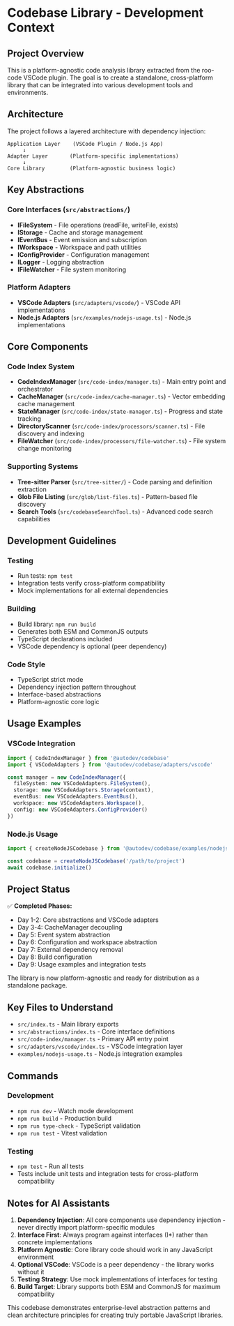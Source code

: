 # Codebase Library - Development Context

## Project Overview

This is a platform-agnostic code analysis library extracted from the roo-code VSCode plugin. The goal is to create a standalone, cross-platform library that can be integrated into various development tools and environments.

## Architecture

The project follows a layered architecture with dependency injection:

```
Application Layer    (VSCode Plugin / Node.js App)
     ↓
Adapter Layer       (Platform-specific implementations)
     ↓
Core Library        (Platform-agnostic business logic)
```

## Key Abstractions

### Core Interfaces (`src/abstractions/`)
- **IFileSystem** - File operations (readFile, writeFile, exists)
- **IStorage** - Cache and storage management
- **IEventBus** - Event emission and subscription
- **IWorkspace** - Workspace and path utilities
- **IConfigProvider** - Configuration management
- **ILogger** - Logging abstraction
- **IFileWatcher** - File system monitoring

### Platform Adapters
- **VSCode Adapters** (`src/adapters/vscode/`) - VSCode API implementations
- **Node.js Adapters** (`src/examples/nodejs-usage.ts`) - Node.js implementations

## Core Components

### Code Index System
- **CodeIndexManager** (`src/code-index/manager.ts`) - Main entry point and orchestrator
- **CacheManager** (`src/code-index/cache-manager.ts`) - Vector embedding cache management
- **StateManager** (`src/code-index/state-manager.ts`) - Progress and state tracking
- **DirectoryScanner** (`src/code-index/processors/scanner.ts`) - File discovery and indexing
- **FileWatcher** (`src/code-index/processors/file-watcher.ts`) - File system change monitoring

### Supporting Systems
- **Tree-sitter Parser** (`src/tree-sitter/`) - Code parsing and definition extraction
- **Glob File Listing** (`src/glob/list-files.ts`) - Pattern-based file discovery
- **Search Tools** (`src/codebaseSearchTool.ts`) - Advanced code search capabilities

## Development Guidelines

### Testing
- Run tests: `npm test`
- Integration tests verify cross-platform compatibility
- Mock implementations for all external dependencies

### Building
- Build library: `npm run build`
- Generates both ESM and CommonJS outputs
- TypeScript declarations included
- VSCode dependency is optional (peer dependency)

### Code Style
- TypeScript strict mode
- Dependency injection pattern throughout
- Interface-based abstractions
- Platform-agnostic core logic

## Usage Examples

### VSCode Integration
```typescript
import { CodeIndexManager } from '@autodev/codebase'
import { VSCodeAdapters } from '@autodev/codebase/adapters/vscode'

const manager = new CodeIndexManager({
  fileSystem: new VSCodeAdapters.FileSystem(),
  storage: new VSCodeAdapters.Storage(context),
  eventBus: new VSCodeAdapters.EventBus(),
  workspace: new VSCodeAdapters.Workspace(),
  config: new VSCodeAdapters.ConfigProvider()
})
```

### Node.js Usage
```typescript
import { createNodeJSCodebase } from '@autodev/codebase/examples/nodejs-usage'

const codebase = createNodeJSCodebase('/path/to/project')
await codebase.initialize()
```

## Project Status

✅ **Completed Phases:**
- Day 1-2: Core abstractions and VSCode adapters
- Day 3-4: CacheManager decoupling
- Day 5: Event system abstraction
- Day 6: Configuration and workspace abstraction
- Day 7: External dependency removal
- Day 8: Build configuration
- Day 9: Usage examples and integration tests

The library is now platform-agnostic and ready for distribution as a standalone package.

## Key Files to Understand

- `src/index.ts` - Main library exports
- `src/abstractions/index.ts` - Core interface definitions
- `src/code-index/manager.ts` - Primary API entry point
- `src/adapters/vscode/index.ts` - VSCode integration layer
- `examples/nodejs-usage.ts` - Node.js integration examples

## Commands

### Development
- `npm run dev` - Watch mode development
- `npm run build` - Production build
- `npm run type-check` - TypeScript validation
- `npm run test` - Vitest validation

### Testing
- `npm test` - Run all tests
- Tests include unit tests and integration tests for cross-platform compatibility

## Notes for AI Assistants

1. **Dependency Injection**: All core components use dependency injection - never directly import platform-specific modules
2. **Interface First**: Always program against interfaces (I*) rather than concrete implementations
3. **Platform Agnostic**: Core library code should work in any JavaScript environment
4. **Optional VSCode**: VSCode is a peer dependency - the library works without it
5. **Testing Strategy**: Use mock implementations of interfaces for testing
6. **Build Target**: Library supports both ESM and CommonJS for maximum compatibility

This codebase demonstrates enterprise-level abstraction patterns and clean architecture principles for creating truly portable JavaScript libraries.
